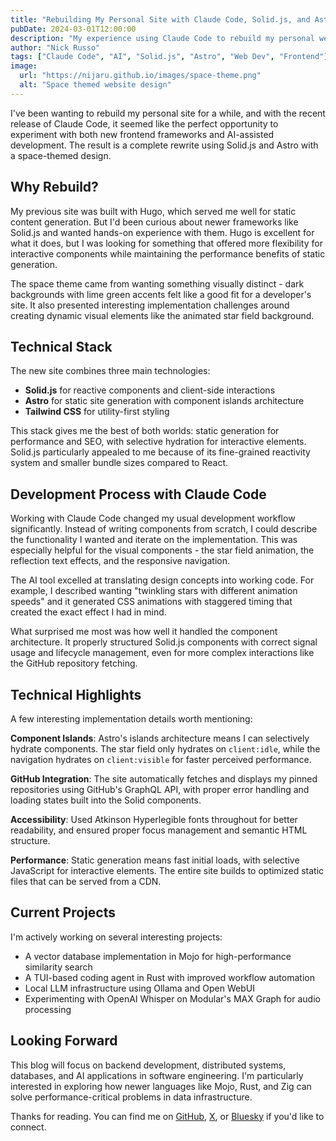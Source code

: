 ```yaml
---
title: "Rebuilding My Personal Site with Claude Code, Solid.js, and Astro"
pubDate: 2024-03-01T12:00:00
description: "My experience using Claude Code to rebuild my personal website with Solid.js and Astro featuring a space theme."
author: "Nick Russo"
tags: ["Claude Code", "AI", "Solid.js", "Astro", "Web Dev", "Frontend"]
image:
  url: "https://nijaru.github.io/images/space-theme.png"
  alt: "Space themed website design"
---
```


I've been wanting to rebuild my personal site for a while, and with the recent release of Claude Code, it seemed like the perfect opportunity to experiment with both new frontend frameworks and AI-assisted development. The result is a complete rewrite using Solid.js and Astro with a space-themed design.

## Why Rebuild?

My previous site was built with Hugo, which served me well for static content generation. But I'd been curious about newer frameworks like Solid.js and wanted hands-on experience with them. Hugo is excellent for what it does, but I was looking for something that offered more flexibility for interactive components while maintaining the performance benefits of static generation.

The space theme came from wanting something visually distinct - dark backgrounds with lime green accents felt like a good fit for a developer's site. It also presented interesting implementation challenges around creating dynamic visual elements like the animated star field background.

## Technical Stack

The new site combines three main technologies:

- **Solid.js** for reactive components and client-side interactions
- **Astro** for static site generation with component islands architecture  
- **Tailwind CSS** for utility-first styling

This stack gives me the best of both worlds: static generation for performance and SEO, with selective hydration for interactive elements. Solid.js particularly appealed to me because of its fine-grained reactivity system and smaller bundle sizes compared to React.

## Development Process with Claude Code

Working with Claude Code changed my usual development workflow significantly. Instead of writing components from scratch, I could describe the functionality I wanted and iterate on the implementation. This was especially helpful for the visual components - the star field animation, the reflection text effects, and the responsive navigation.

The AI tool excelled at translating design concepts into working code. For example, I described wanting "twinkling stars with different animation speeds" and it generated CSS animations with staggered timing that created the exact effect I had in mind.

What surprised me most was how well it handled the component architecture. It properly structured Solid.js components with correct signal usage and lifecycle management, even for more complex interactions like the GitHub repository fetching.

## Technical Highlights

A few interesting implementation details worth mentioning:

**Component Islands**: Astro's islands architecture means I can selectively hydrate components. The star field only hydrates on `client:idle`, while the navigation hydrates on `client:visible` for faster perceived performance.

**GitHub Integration**: The site automatically fetches and displays my pinned repositories using GitHub's GraphQL API, with proper error handling and loading states built into the Solid components.

**Accessibility**: Used Atkinson Hyperlegible fonts throughout for better readability, and ensured proper focus management and semantic HTML structure.

**Performance**: Static generation means fast initial loads, with selective JavaScript for interactive elements. The entire site builds to optimized static files that can be served from a CDN.

## Current Projects

I'm actively working on several interesting projects:

- A vector database implementation in Mojo for high-performance similarity search
- A TUI-based coding agent in Rust with improved workflow automation  
- Local LLM infrastructure using Ollama and Open WebUI
- Experimenting with OpenAI Whisper on Modular's MAX Graph for audio processing

## Looking Forward

This blog will focus on backend development, distributed systems, databases, and AI applications in software engineering. I'm particularly interested in exploring how newer languages like Mojo, Rust, and Zig can solve performance-critical problems in data infrastructure.

Thanks for reading. You can find me on [GitHub](https://github.com/nijaru), [X](https://x.com/nijaru), or [Bluesky](https://bsky.app/profile/nijaru.bsky.social) if you'd like to connect.
